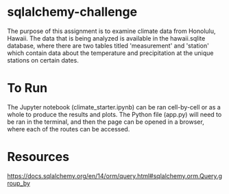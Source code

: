 # sqlalchemy-challenge
The purpose of this assignment is to examine climate data from Honolulu, Hawaii. The data that is being analyzed is available in the hawaii.sqlite database, where there are two tables titled 'measurement' and 'station' which contain data about the temperature and precipitation at the unique stations on certain dates.

# To Run
The Jupyter notebook (climate_starter.ipynb) can be ran cell-by-cell or as a whole to produce the results and plots. The Python file (app.py) will need to be ran in the terminal, and then the page can be opened in a browser, where each of the routes can be accessed.

# Resources
https://docs.sqlalchemy.org/en/14/orm/query.html#sqlalchemy.orm.Query.group_by